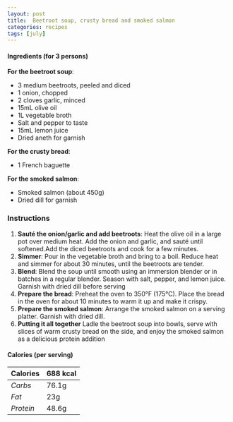 ```yaml
---
layout: post
title:  Beetroot soup, crusty bread and smoked salmon
categories: recipes
tags: [july]
---
```


#### Ingredients (for 3 persons)

**For the beetroot soup**:
- 3 medium beetroots, peeled and diced
- 1 onion, chopped
- 2 cloves garlic, minced
- 15mL olive oil
- 1L vegetable broth
- Salt and pepper to taste
- 15mL lemon juice
- Dried aneth for garnish

**For the crusty bread**:
- 1 French baguette

**For the smoked salmon**:
- Smoked salmon (about 450g)
- Dried dill for garnish

### Instructions

1. **Sauté the onion/garlic and add beetroots**: Heat the olive oil in a large pot over medium heat. Add the onion and garlic, and sauté until softened.Add the diced beetroots and cook for a few minutes.
2. **Simmer**:
Pour in the vegetable broth and bring to a boil. Reduce heat and simmer for about 30 minutes, until the beetroots are tender.
3. **Blend**:
Blend the soup until smooth using an immersion blender or in batches in a regular blender.
Season with salt, pepper, and lemon juice. Garnish with dried dill before serving
4. **Prepare the bread**:
Preheat the oven to 350°F (175°C). Place the bread in the oven for about 10 minutes to warm it up and make it crispy.
5. **Prepare the smoked salmon**:
Arrange the smoked salmon on a serving platter. Garnish with dried dill.
6. **Putting it all together**
Ladle the beetroot soup into bowls, serve with slices of warm crusty bread on the side, and enjoy the smoked salmon as a delicious protein addition

#### Calories (per serving)

| **Calories** | 688 kcal |
| ----------- | ----------- |
| *Carbs* | 76.1g |
| *Fat* | 23g |
| *Protein* | 48.6g |